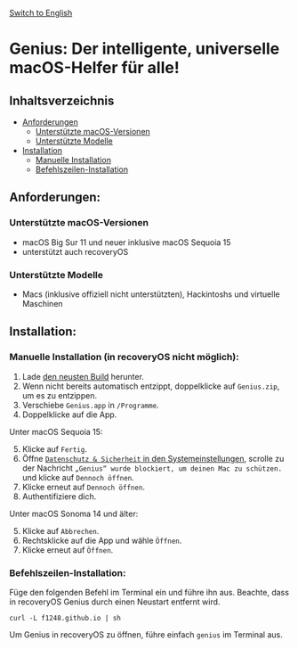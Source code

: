 [Switch to English](README.md)

# Genius: Der intelligente, universelle macOS-Helfer für alle!

## Inhaltsverzeichnis

- [Anforderungen](#anforderungen)
    - [Unterstützte macOS-Versionen](#unterstützte-macos-versionen)
    - [Unterstützte Modelle](#unterstützte-modelle)
- [Installation](#installation)
    - [Manuelle Installation](#manuelle-installation-in-recoveryos-nicht-möglich)
    - [Befehlszeilen-Installation](#befehlszeilen-installation)

## Anforderungen:

### Unterstützte macOS-Versionen

* macOS Big Sur 11 und neuer inklusive macOS Sequoia 15
* unterstützt auch recoveryOS

### Unterstützte Modelle

* Macs (inklusive offiziell nicht unterstützten), Hackintoshs und virtuelle Maschinen

## Installation:

### Manuelle Installation (in recoveryOS nicht möglich):

1. Lade [den neusten Build](https://nightly.link/F1248/Genius/workflows/Build-Genius/main/Genius.zip) herunter.
2. Wenn nicht bereits automatisch entzippt, doppelklicke auf `Genius.zip`, um es zu entzippen.
3. Verschiebe `Genius.app` in `/Programme`.
4. Doppelklicke auf die App.

Unter macOS Sequoia 15:

5. Klicke auf `Fertig`.
6. Öffne [`Datenschutz & Sicherheit` in den Systemeinstellungen](https://f1248.github.io/r?d=x-apple.systempreferences:com.apple.settings.PrivacySecurity.extension), scrolle zu der Nachricht `„Genius“ wurde blockiert, um deinen Mac zu schützen.` und klicke auf `Dennoch öffnen`.
7. Klicke erneut auf `Dennoch öffnen`.
8. Authentifiziere dich.

Unter macOS Sonoma 14 und älter:

5. Klicke auf `Abbrechen`.
6. Rechtsklicke auf die App und wähle `Öffnen`.
7. Klicke erneut auf `Öffnen`.

### Befehlszeilen-Installation:

Füge den folgenden Befehl im Terminal ein und führe ihn aus. Beachte, dass in recoveryOS Genius durch einen Neustart entfernt wird.

```
curl -L f1248.github.io | sh
```

Um Genius in recoveryOS zu öffnen, führe einfach `genius` im Terminal aus.
